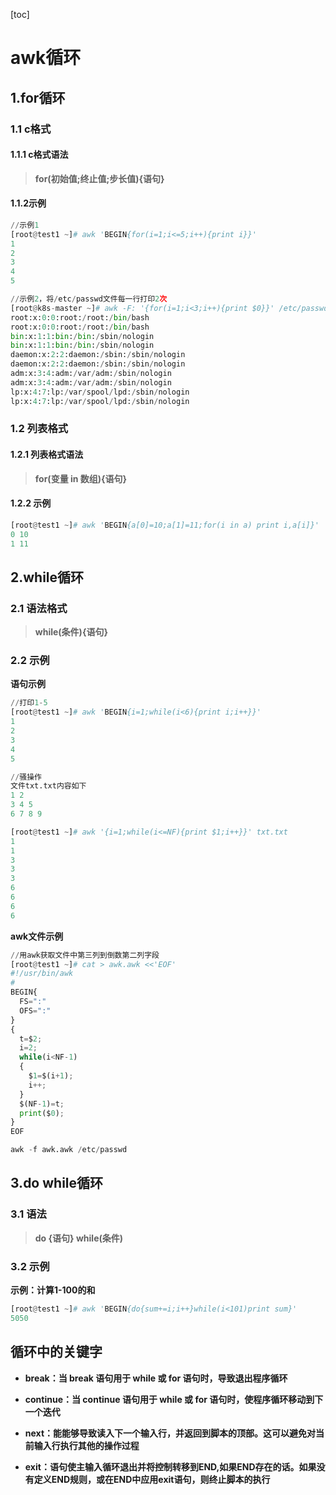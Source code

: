 [toc]



# awk循环

## 1.for循环

### 1.1 c格式

#### 1.1.1 c格式语法

> **for(初始值;终止值;步长值){语句}**

#### 1.1.2示例

```python
//示例1
[root@test1 ~]# awk 'BEGIN{for(i=1;i<=5;i++){print i}}'
1
2
3
4
5

//示例2，将/etc/passwd文件每一行打印2次
[root@k8s-master ~]# awk -F: '{for(i=1;i<3;i++){print $0}}' /etc/passwd|head -10
root:x:0:0:root:/root:/bin/bash
root:x:0:0:root:/root:/bin/bash
bin:x:1:1:bin:/bin:/sbin/nologin
bin:x:1:1:bin:/bin:/sbin/nologin
daemon:x:2:2:daemon:/sbin:/sbin/nologin
daemon:x:2:2:daemon:/sbin:/sbin/nologin
adm:x:3:4:adm:/var/adm:/sbin/nologin
adm:x:3:4:adm:/var/adm:/sbin/nologin
lp:x:4:7:lp:/var/spool/lpd:/sbin/nologin
lp:x:4:7:lp:/var/spool/lpd:/sbin/nologin
```



### 1.2 列表格式

#### 1.2.1 列表格式语法

> **for(变量 in 数组){语句}**



#### 1.2.2 示例

```python
[root@test1 ~]# awk 'BEGIN{a[0]=10;a[1]=11;for(i in a) print i,a[i]}'
0 10
1 11
```



## 2.while循环

### 2.1 语法格式

> **while(条件){语句}**

### 2.2 示例

**语句示例**

```python
//打印1-5
[root@test1 ~]# awk 'BEGIN{i=1;while(i<6){print i;i++}}'
1
2
3
4
5

//骚操作
文件txt.txt内容如下
1 2
3 4 5
6 7 8 9

[root@test1 ~]# awk '{i=1;while(i<=NF){print $1;i++}}' txt.txt 
1
1
3
3
3
6
6
6
6
```



**awk文件示例**

```python
//用awk获取文件中第三列到倒数第二列字段
[root@test1 ~]# cat > awk.awk <<'EOF'
#!/usr/bin/awk
#
BEGIN{
  FS=":"
  OFS=":"
}
{
  t=$2;
  i=2;
  while(i<NF-1)
  {
    $1=$(i+1);
    i++;
  }
  $(NF-1)=t;
  print($0);
}
EOF

awk -f awk.awk /etc/passwd
```



## 3.do while循环

### 3.1 语法

> **do {语句} while(条件)**



### 3.2 示例

**示例：计算1-100的和**

```python
[root@test1 ~]# awk 'BEGIN{do{sum+=i;i++}while(i<101)print sum}'
5050
```



## 循环中的关键字

- **break：当 break 语句用于 while 或 for 语句时，导致退出程序循环**

- **continue：当 continue 语句用于 while 或 for 语句时，使程序循环移动到下一个迭代**

- **next：能能够导致读入下一个输入行，并返回到脚本的顶部。这可以避免对当前输入行执行其他的操作过程**

- **exit：语句使主输入循环退出并将控制转移到END,如果END存在的话。如果没有定义END规则，或在END中应用exit语句，则终止脚本的执行**
